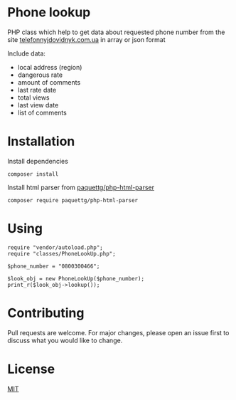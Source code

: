 # Phone lookup
PHP class which help to get data about requested phone number from the site [telefonnyjdovidnyk.com.ua](https://telefonnyjdovidnyk.com.ua) in array or json format

Include data:
 - local address (region)
 - dangerous rate
 - amount of comments
 - last rate date
 - total views
 - last view date
 - list of comments


# Installation

Install dependencies
```
composer install
```

Install html parser from [paquettg/php-html-parser](https://github.com/paquettg/php-html-parser)

```
composer require paquettg/php-html-parser
```

# Using
```
require "vendor/autoload.php";
require "classes/PhoneLookUp.php";

$phone_number = "0800300466";

$look_obj = new PhoneLookUp($phone_number);
print_r($look_obj->lookup());
```

# Contributing
Pull requests are welcome. For major changes, please open an issue first to discuss what you would like to change.

# License
[MIT](https://github.com/svtcore/phone-lookup-ua/blob/main/LICENSE)
